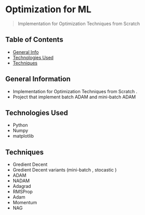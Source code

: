 # Optimization for ML
> Implementation for Optimization Techniques from Scratch


## Table of Contents
* [General Info](#general-information)
* [Technologies Used](#technologies-used)
* [Techniques](#techniques)



## General Information
- Implementation for Optimization Techniques from Scratch .
- Project that implement batch ADAM and mini-batch ADAM


## Technologies Used
- Python 
- Numpy
- matplotlib


## Techniques

- Gredient Decent 
- Gredient Decent variants (mini-batch , stocastic )
- ADAM 
- NADAM
- Adagrad 
- RMSProp
- Adam
- Momentum 
- NAG

